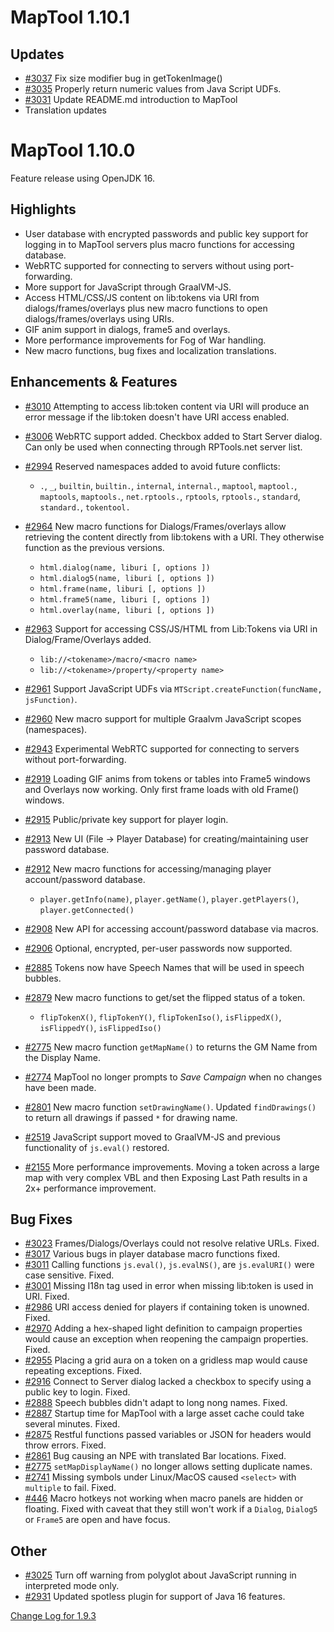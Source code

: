 # MapTool 1.10.1

## Updates
- [#3037][i3037] Fix size modifier bug in getTokenImage() 
- [#3035][i3035] Properly return numeric values from Java Script UDFs.
- [#3031][i3031] Update README.md introduction to MapTool
- Translation updates





# MapTool 1.10.0


Feature release using OpenJDK 16.

## Highlights

- User database with encrypted passwords and public key support for logging in to MapTool servers plus macro functions for accessing database.
- WebRTC supported for connecting to servers without using port-forwarding.
- More support for JavaScript through GraalVM-JS.
- Access HTML/CSS/JS content on lib:tokens via URI from dialogs/frames/overlays plus new macro functions to open dialogs/frames/overlays using URIs.
- GIF anim support in dialogs, frame5 and overlays.
- More performance improvements for Fog of War handling.
- New macro functions, bug fixes and localization translations.

## Enhancements & Features
- [#3010][i3010] Attempting to access lib:token content via URI will produce an error message if the lib:token doesn't have URI access enabled.
- [#3006][i3006] WebRTC support added. Checkbox added to Start Server dialog. Can only be used when connecting through RPTools.net server list.
- [#2994][i2994] Reserved namespaces added to avoid future conflicts: 
  - `.`, `_`, `builtin`, `builtin.`, `internal`, `internal.`, `maptool`, `maptool.`, `maptools`, `maptools.`, `net.rptools.`, `rptools`, `rptools.`, `standard`, `standard.`, `tokentool.`

- [#2964][i2964] New macro functions for Dialogs/Frames/overlays allow retrieving the content directly from lib:tokens with a URI. They otherwise function as the previous versions.
  - `html.dialog(name, liburi [, options ])`
  - `html.dialog5(name, liburi [, options ])`
  - `html.frame(name, liburi [, options ])`
  - `html.frame5(name, liburi [, options ])`
  - `html.overlay(name, liburi [, options ])`
- [#2963][i2963] Support for accessing CSS/JS/HTML from Lib:Tokens via URI in Dialog/Frame/Overlays added.
  - `lib://<tokename>/macro/<macro name>`
  - `lib://<tokename>/property/<property name>`
- [#2961][i2961] Support JavaScript UDFs via `MTScript.createFunction(funcName, jsFunction)`.
- [#2960][i2960] New macro support for multiple Graalvm JavaScript scopes (namespaces).
- [#2943][i2943] Experimental WebRTC supported for connecting to servers without port-forwarding.
- [#2919][i2919] Loading GIF anims from tokens or tables into Frame5 windows and Overlays now working. Only first frame loads with old Frame() windows.
- [#2915][i2915] Public/private key support for player login.
- [#2913][i2913] New UI (File -> Player Database) for creating/maintaining user password database.
- [#2912][i2912] New macro functions for accessing/managing player account/password database.
  - `player.getInfo(name)`, `player.getName()`, `player.getPlayers()`, `player.getConnected()`
- [#2908][i2908] New API for accessing account/password database via macros.
- [#2906][i2906] Optional, encrypted, per-user passwords now supported. 
- [#2885][i2885] Tokens now have Speech Names that will be used in speech bubbles.
- [#2879][i2879] New macro functions to get/set the flipped status of a token.
  - `flipTokenX()`, `flipTokenY()`, `flipTokenIso()`, `isFlippedX()`, `isFlippedY()`, `isFlippedIso()`
- [#2775][i2775] New macro function `getMapName()` to returns the GM Name from the Display Name.
- [#2774][i2774] MapTool no longer prompts to *Save Campaign* when no changes have been made.
- [#2801][i2801] New macro function `setDrawingName()`. Updated `findDrawings()` to return all drawings if passed `*` for drawing name.
- [#2519][i2519] JavaScript support moved to GraalVM-JS and previous functionality of `js.eval()` restored.
- [#2155][i2155] More performance improvements. Moving a token across a large map with very complex VBL and then Exposing Last Path results in a 2x+ performance improvement. 

## Bug Fixes
- [#3023][i3023] Frames/Dialogs/Overlays could not resolve relative URLs. Fixed.
- [#3017][i3017] Various bugs in player database macro functions fixed.
- [#3011][i3011] Calling functions `js.eval()`, `js.evalNS()`, are `js.evalURI()` were case sensitive. Fixed. 
- [#3001][i3001] Missing I18n tag used in error when missing lib:token is used in URI. Fixed.  
- [#2986][i2986] URI access denied for players if containing token is unowned. Fixed.
- [#2970][i2970] Adding a hex-shaped light definition to campaign properties would cause an exception when reopening the campaign properties. Fixed.
- [#2955][i2955] Placing a grid aura on a token on a gridless map would cause repeating exceptions. Fixed.
- [#2916][i2916] Connect to Server dialog lacked a checkbox to specify using a public key to login. Fixed.
- [#2888][i2888] Speech bubbles didn't adapt to long nong names. Fixed.
- [#2887][i2887] Startup time for MapTool with a large asset cache could take several minutes. Fixed.
- [#2875][i2875] Restful functions passed variables or JSON for headers would throw errors. Fixed.
- [#2861][i2861] Bug causing an NPE with translated Bar locations. Fixed. 
- [#2775][i2775] `setMapDisplayName()` no longer allows setting duplicate names. 
- [#2741][i2741] Missing symbols under Linux/MacOS caused `<select>` with `multiple` to fail. Fixed.
- [#446][i446] Macro hotkeys not working when macro panels are hidden or floating. Fixed with caveat that they still won't work if a `Dialog`, `Dialog5` or `Frame5` are open and have focus.

## Other
- [#3025][i3025] Turn off warning from polyglot about JavaScript running in interpreted mode only.
- [#2931][i2931] Updated spotless plugin for support of Java 16 features. 

[Change Log for 1.9.3](https://github.com/RPTools/maptool/blob/1.9.3/CHANGE_LOG.md)

[i3025]: https://github.com/RPTools/maptool/issues/3025
[i3023]: https://github.com/RPTools/maptool/issues/3023
[i3017]: https://github.com/RPTools/maptool/issues/3017
[i3011]: https://github.com/RPTools/maptool/issues/3011
[i3010]: https://github.com/RPTools/maptool/issues/3010
[i3006]: https://github.com/RPTools/maptool/issues/3006
[i3001]: https://github.com/RPTools/maptool/issues/3001
[i2994]: https://github.com/RPTools/maptool/issues/2994
[i2986]: https://github.com/RPTools/maptool/issues/2986
[i2970]: https://github.com/RPTools/maptool/issues/2970
[i2964]: https://github.com/RPTools/maptool/issues/2964
[i2963]: https://github.com/RPTools/maptool/issues/2963
[i2961]: https://github.com/RPTools/maptool/issues/2961
[i2960]: https://github.com/RPTools/maptool/issues/2960
[i2955]: https://github.com/RPTools/maptool/issues/2955
[i2943]: https://github.com/RPTools/maptool/issues/2943
[i2931]: https://github.com/RPTools/maptool/issues/2931
[i2919]: https://github.com/RPTools/maptool/issues/2919
[i2916]: https://github.com/RPTools/maptool/issues/2916
[i2915]: https://github.com/RPTools/maptool/issues/2915
[i2913]: https://github.com/RPTools/maptool/issues/2913
[i2912]: https://github.com/RPTools/maptool/issues/2912
[i2908]: https://github.com/RPTools/maptool/issues/2908
[i2906]: https://github.com/RPTools/maptool/issues/2906
[i2888]: https://github.com/RPTools/maptool/issues/2888
[i2887]: https://github.com/RPTools/maptool/issues/2887
[i2885]: https://github.com/RPTools/maptool/issues/2885
[i2879]: https://github.com/RPTools/maptool/issues/2879
[i2875]: https://github.com/RPTools/maptool/issues/2875
[i2861]: https://github.com/RPTools/maptool/issues/2861
[i2801]: https://github.com/RPTools/maptool/issues/2801
[i2775]: https://github.com/RPTools/maptool/issues/2775
[i2774]: https://github.com/RPTools/maptool/issues/2774
[i2741]: https://github.com/RPTools/maptool/issues/2741
[i2519]: https://github.com/RPTools/maptool/issues/2519
[i2155]: https://github.com/RPTools/maptool/issues/2155
[i446]: https://github.com/RPTools/maptool/issues/446

[i3037]: https://github.com/RPTools/maptool/issues/3037
[i3035]: https://github.com/RPTools/maptool/issues/3035
[i3031]: https://github.com/RPTools/maptool/issues/3031
